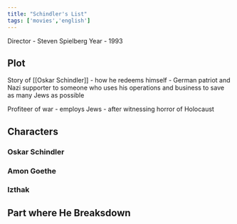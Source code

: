 ```yaml
---
title: "Schindler's List"
tags: ['movies','english']
---
```


Director - Steven Spielberg
Year - 1993

## Plot

Story of [[Oskar Schindler]] - how he redeems himself - German patriot and Nazi supporter to someone who uses his operations and business to save as many Jews as possible

Profiteer of war - employs Jews - after witnessing horror of Holocaust 

## Characters
### Oskar Schindler
### Amon Goethe
### Izthak

## Part where He Breaksdown


